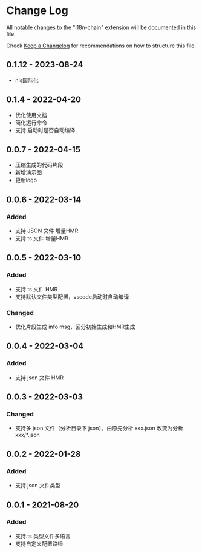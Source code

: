 # Change Log

All notable changes to the "i18n-chain" extension will be documented in this file.

Check [Keep a Changelog](https://keepachangelog.com/zh-CN/1.0.0/) for recommendations on how to structure this file.

## 0.1.12 - 2023-08-24
- nls国际化

## 0.1.4 - 2022-04-20
- 优化使用文档
- 简化运行命令
- 支持 启动时是否自动编译

## 0.0.7 - 2022-04-15
- 压缩生成的代码片段
- 新增演示图
- 更新logo

## 0.0.6 - 2022-03-14

### Added
- 支持 JSON 文件 增量HMR
- 支持 ts 文件 增量HMR

## 0.0.5 - 2022-03-10

### Added
- 支持 ts 文件 HMR
- 支持默认文件类型配置，vscode启动时自动编译

### Changed
- 优化片段生成 info msg，区分初始生成和HMR生成

## 0.0.4 - 2022-03-04

### Added
- 支持 json 文件 HMR

## 0.0.3 - 2022-03-03

### Changed

- 支持多 json 文件（分析目录下 json）。由原先分析 xxx.json 改变为分析 xxx/\*.json

## 0.0.2 - 2022-01-28

### Added

- 支持.json 文件类型

## 0.0.1 - 2021-08-20

### Added

- 支持.ts 类型文件多语言
- 支持自定义配置路径
